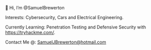 👋 Hi, I’m @SamuelBrewerton 

Interests: Cybersecurity, Cars and Electrical Engineering.

Currently Learning: Penetration Testing and Defensive Security with https://tryhackme.com/.

Contact Me @: SamuelJBrewerton@hotmail.com
